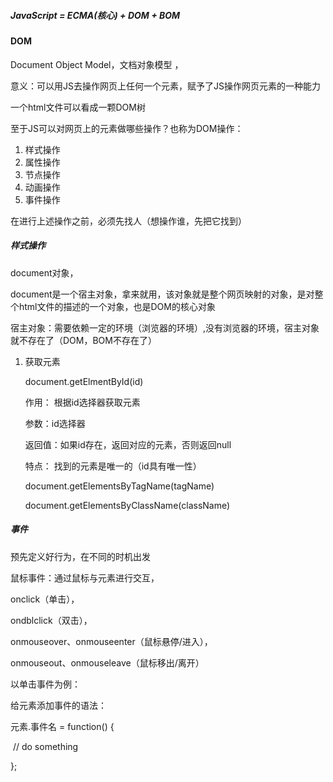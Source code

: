 ##### JavaScript = ECMA(核心)  + DOM + BOM



#### DOM

Document Object Model，文档对象模型 ，

意义：可以用JS去操作网页上任何一个元素，赋予了JS操作网页元素的一种能力

一个html文件可以看成一颗DOM树

至于JS可以对网页上的元素做哪些操作？也称为DOM操作：

1. 样式操作
2. 属性操作
3. 节点操作
4. 动画操作
5. 事件操作

在进行上述操作之前，必须先找人（想操作谁，先把它找到）

##### 样式操作

document对象，

document是一个宿主对象，拿来就用，该对象就是整个网页映射的对象，是对整个html文件的描述的一个对象，也是DOM的核心对象

宿主对象：需要依赖一定的环境（浏览器的环境）,没有浏览器的环境，宿主对象就不存在了（DOM，BOM不存在了）

1. 获取元素

   document.getElmentById(id)

   作用： 根据id选择器获取元素

   参数：id选择器

   返回值：如果id存在，返回对应的元素，否则返回null

   特点： 找到的元素是唯一的（id具有唯一性）

   document.getElementsByTagName(tagName)
   
   document.getElementsByClassName(className)
   
   

##### 事件

预先定义好行为，在不同的时机出发

鼠标事件：通过鼠标与元素进行交互，

onclick（单击），

ondblclick（双击），

onmouseover、onmouseenter（鼠标悬停/进入），

onmouseout、onmouseleave（鼠标移出/离开）

以单击事件为例：

给元素添加事件的语法：

元素.事件名 = function() {

​	// do something

};







































